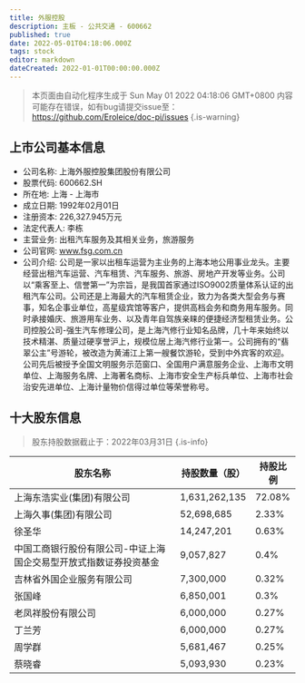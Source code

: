 ```yaml
---
title: 外服控股
description: 主板 - 公共交通 - 600662
published: true
date: 2022-05-01T04:18:06.000Z
tags: stock
editor: markdown
dateCreated: 2022-01-01T00:00:00.000Z
---
```


> 本页面由自动化程序生成于 Sun May 01 2022 04:18:06 GMT+0800
> 内容可能存在错误，如有bug请提交issue至：https://github.com/Eroleice/doc-pi/issues
{.is-warning}

## 上市公司基本信息
- 公司名称: 上海外服控股集团股份有限公司
- 股票代码: 600662.SH
- 所在地: 上海 - 上海市
- 成立日期: 1992年02月01日
- 注册资本: 226,327.945万元
- 法定代表人: 李栋
- 主营业务: 出租汽车服务及其相关业务，旅游服务
- 公司官网: www.fsg.com.cn
- 公司介绍: 公司是一家以出租车运营为主业务的上海本地公用事业龙头。主要经营出租汽车运营、汽车租赁、汽车服务、旅游、房地产开发等业务。公司以“乘客至上、信誉第一”为宗旨，是我国首家通过ISO9002质量体系认证的出租汽车公司。公司还是上海最大的汽车租赁企业，致力为各类大型会务与赛事，知名企事业单位，高星级宾馆等客户，提供高档会务和商务用车服务。同时承接婚庆、旅游用车业务、以及青年自驾族亲睐的便捷经济型租赁业务。公司控股公司-强生汽车修理公司，是上海汽修行业知名品牌，几十年来始终以技术精湛、质量过硬享誉沪上，规模位居上海汽修行业第一。公司拥有的“翡翠公主”号游轮，被改造为黄浦江上第一艘餐饮游轮，受到中外宾客的欢迎。公司先后被授予全国文明服务示范窗口、全国用户满意服务企业、上海市文明单位、上海服务名牌、上海著名商标、上海市安全生产标兵单位、上海市社会治安先进单位、上海计量物价信得过单位等荣誉称号。


## 十大股东信息
> 股东持股数据截止于：2022年03月31日
{.is-info}

| 股东名称 | 持股数量（股） | 持股比例 |
| --- | --- | --- |
| 上海东浩实业(集团)有限公司 | 1,631,262,135 | 72.08% |
| 上海久事(集团)有限公司 | 52,698,685 | 2.33% |
| 徐圣华 | 14,247,201 | 0.63% |
| 中国工商银行股份有限公司-中证上海国企交易型开放式指数证券投资基金 | 9,057,827 | 0.4% |
| 吉林省外国企业服务有限公司 | 7,300,000 | 0.32% |
| 张国峰 | 6,850,001 | 0.3% |
| 老凤祥股份有限公司 | 6,000,000 | 0.27% |
| 丁兰芳 | 6,000,000 | 0.27% |
| 周学群 | 5,681,467 | 0.25% |
| 蔡晓睿 | 5,093,930 | 0.23% |





